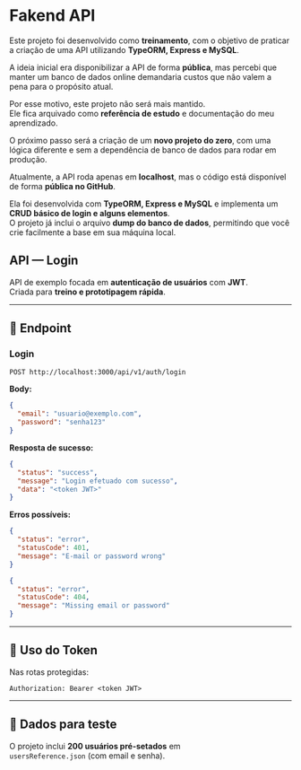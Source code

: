# Fakend API

Este projeto foi desenvolvido como **treinamento**, com o objetivo de praticar
a criação de uma API utilizando **TypeORM, Express e MySQL**.

A ideia inicial era disponibilizar a API de forma **pública**, mas percebi
que manter um banco de dados online demandaria custos que não valem a pena
para o propósito atual.

Por esse motivo, este projeto não será mais mantido.  
Ele fica arquivado como **referência de estudo** e documentação do meu
aprendizado.

O próximo passo será a criação de um **novo projeto do zero**, com uma
lógica diferente e sem a dependência de banco de dados para rodar em
produção.

Atualmente, a API roda apenas em **localhost**, mas o código está disponível
de forma **pública no GitHub**.

Ela foi desenvolvida com **TypeORM, Express e MySQL** e implementa um
**CRUD básico de login e alguns elementos**.  
O projeto já inclui o arquivo **dump do banco de dados**, permitindo que você
crie facilmente a base em sua máquina local.


## API — Login

API de exemplo focada em **autenticação de usuários** com **JWT**.  
Criada para **treino e prototipagem rápida**.

---

## 📌 Endpoint

### Login
```
POST http://localhost:3000/api/v1/auth/login
```

**Body:**
```json
{
  "email": "usuario@exemplo.com",
  "password": "senha123"
}
```

**Resposta de sucesso:**
```json
{
  "status": "success",
  "message": "Login efetuado com sucesso",
  "data": "<token JWT>"
}
```

**Erros possíveis:**
```json
{
  "status": "error",
  "statusCode": 401,
  "message": "E-mail or password wrong"
}
```

```json
{
  "status": "error",
  "statusCode": 404,
  "message": "Missing email or password"
}
```

---

## 🔐 Uso do Token

Nas rotas protegidas:
```
Authorization: Bearer <token JWT>
```

---

## 📂 Dados para teste

O projeto inclui **200 usuários pré-setados** em  
`usersReference.json` (com email e senha).  
